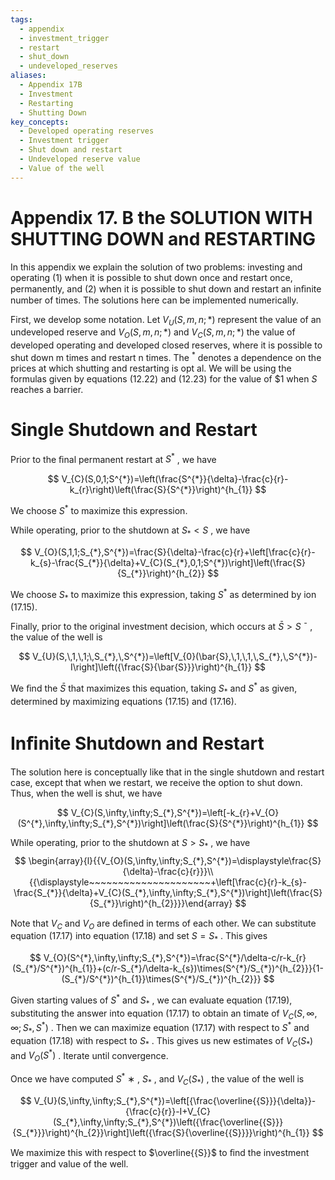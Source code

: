```yaml
---
tags:
  - appendix
  - investment_trigger
  - restart
  - shut_down
  - undeveloped_reserves
aliases:
  - Appendix 17B
  - Investment
  - Restarting
  - Shutting Down
key_concepts:
  - Developed operating reserves
  - Investment trigger
  - Shut down and restart
  - Undeveloped reserve value
  - Value of the well
---
```


# Appendix 17. B  the SOLUTION WITH SHUTTING DOWN and RESTARTING  

In this appendix we explain the solution of two problems: investing and operating (1) when it is possible to shut down once and restart once, permanently, and (2) when it is possible to shut down and restart an inﬁnite number of times. The solutions here can be implemented numerically.  

First, we develop some notation. Let    $V_{U}(S,m,n;*)$   represent the value of an undeveloped reserve and    $V_{O}(S,m,n;*)$   and    $V_{C}(S,m,n;*)$   the value of developed operating and developed closed reserves, where it is possible to shut down  m  times and restart  n  times. The  $^*$  denotes a dependence on the prices at which shutting and restarting is opt al. We will be using the formulas given by equations (12.22) and (12.23) for the value of \$1 when  $S$   reaches a barrier.  

# Single Shutdown and Restart  

Prior to the ﬁnal permanent restart at    $S^{*}$  , we have  

$$
V_{C}(S,0,1;S^{*})=\left(\frac{S^{*}}{\delta}-\frac{c}{r}-k_{r}\right)\left(\frac{S}{S^{*}}\right)^{h_{1}}
$$  

We choose    $S^{*}$  to maximize this expression.  

While operating, prior to the shutdown at  $S_{*}<S$  , we have  

$$
V_{O}(S,1,1;S_{*},S^{*})=\frac{S}{\delta}-\frac{c}{r}+\left[\frac{c}{r}-k_{s}-\frac{S_{*}}{\delta}+V_{C}(S_{*},0,1;S^{*})\right]\left(\frac{S}{S_{*}}\right)^{h_{2}}
$$  

We choose  $S_{*}$  to maximize this expression, taking    $S^{*}$  as determined by ion (17.15).  

Finally, prior to the original investment decision, which occurs at    $\bar{S}>S$  ¯ , the value of the well is  

$$
V_{U}(S,\,1,\,1;\,S_{*},\,S^{*})=\left[V_{0}(\bar{S},\,1,\,1,\,S_{*},\,S^{*})-I\right]\left({\frac{S}{\bar{S}}}\right)^{h_{1}}
$$  

We ﬁnd the    $\bar{S}$   that maximizes this equation, taking    $S_{*}$  and    $S^{*}$  as given, determined by maximizing equations (17.15) and (17.16).  

# Inﬁnite Shutdown and Restart  

The solution here is conceptually like that in the single shutdown and restart case, except that when we restart, we receive the option to shut down. Thus, when the well is shut, we have  

$$
V_{C}(S,\infty,\infty;S_{*},S^{*})=\left[-k_{r}+V_{O}(S^{*},\infty,\infty;S_{*},S^{*})\right]\left(\frac{S}{S^{*}}\right)^{h_{1}}
$$  

While operating, prior to the shutdown at    $S>S_{*}$  , we have  
$$
\begin{array}{l}{{V_{O}(S,\infty,\infty;S_{*},S^{*})=\displaystyle\frac{S}{\delta}-\frac{c}{r}}}\\ {{\displaystyle~~~~~~~~~~~~~~~~~~~~~+\left[\frac{c}{r}-k_{s}-\frac{S_{*}}{\delta}+V_{C}(S_{*},\infty,\infty;S_{*},S^{*})\right]\left(\frac{S}{S_{*}}\right)^{h_{2}}}}\end{array}
$$  

Note that    $V_{C}$   and  $V_{O}$   are deﬁned in terms of each other. We can substitute equation (17.17) into equation (17.18) and set    $S=S_{*}$  . This gives  

$$
V_{O}(S^{*},\infty,\infty;S_{*},S^{*})=\frac{S^{*}/\delta-c/r-k_{r}(S_{*}/S^{*})^{h_{1}}+(c/r-S_{*}/\delta-k_{s})\times(S^{*}/S_{*})^{h_{2}}}{1-(S_{*}/S^{*})^{h_{1}}\times(S^{*}/S_{*})^{h_{2}}}
$$  

Given starting values of  $S^{*}$  and    $S_{*}$  , we can evaluate equation (17.19), substituting the answer into equation (17.17) to obtain an timate of  $V_{C}(S,\infty,\infty;S_{*},S^{*})$  . Then we can maximize equation (17.17) with respect to  $S^{*}$  and equation (17.18) with respect to  $S_{*}$  . This gives us new estimates of    $V_{C}(S_{*})$   and    $V_{O}(S^{*})$  . Iterate until convergence.  

Once we have computed  $S^{*}$  ∗ ,  $S_{*}$  , and    $V_{C}(S_{*})$  , the value of the well is  

$$
V_{U}(S,\infty,\infty;S_{*},S^{*})=\left[{\frac{\overline{{S}}}{\delta}}-{\frac{c}{r}}-I+V_{C}(S_{*},\infty,\infty;S_{*},S^{*})\left({\frac{\overline{{S}}}{S_{*}}}\right)^{h_{2}}\right]\left({\frac{S}{\overline{{S}}}}\right)^{h_{1}}
$$  

We maximize this with respect to    $\overline{{S}}$   to ﬁnd the investment trigger and value of the well.  
